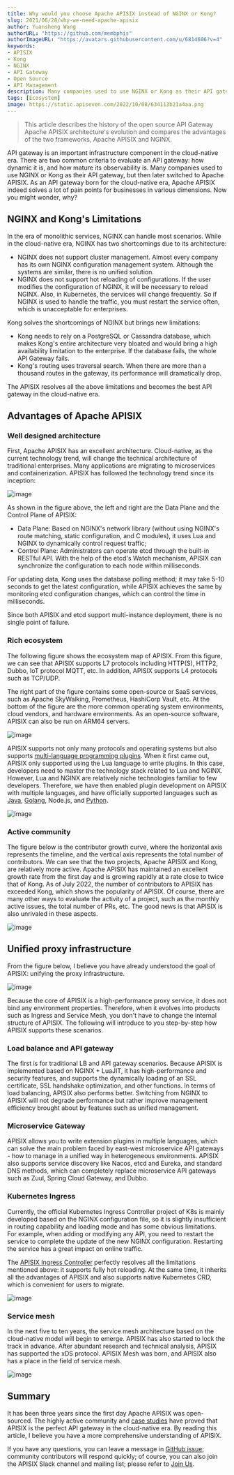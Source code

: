 ```yaml
---
title: Why would you choose Apache APISIX instead of NGINX or Kong?
slug: 2021/06/28/why-we-need-apache-apisix
author: Yuansheng Wang
authorURL: "https://github.com/membphis"
authorImageURL: "https://avatars.githubusercontent.com/u/6814606?v=4"
keywords:
- APISIX
- Kong
- NGINX
- API Gateway
- Open Source
- API Management
description: Many companies used to use NGINX or Kong as their API gateway but switched to Apache APISIX now. As an Open Source API Gateway, Apache APISIX solves a lot of pain points for businesses.
tags: [Ecosystem]
image: https://static.apiseven.com/2022/10/08/634113b21a4aa.png
---
```


> This article describes the history of the open source API Gateway Apache APISIX architecture's evolution and compares the advantages of the two frameworks, Apache APISIX and NGINX.

<!--truncate-->

API gateway is an important infrastructure component in the cloud-native era. There are two common criteria to evaluate an API gateway: how dynamic it is, and how mature its observability is. Many companies used to use NGINX or Kong as their API gateway, but then later switched to Apache APISIX. As an API gateway born for the cloud-native era, Apache APISIX indeed solves a lot of pain points for businesses in various dimensions. Now you might wonder, why?

## NGINX and Kong's Limitations

In the era of monolithic services, NGINX can handle most scenarios. While in the cloud-native era, NGINX has two shortcomings due to its architecture:

- NGINX does not support cluster management. Almost every company has its own NGINX configuration management system. Although the systems are similar, there is no unified solution.
- NGINX does not support hot reloading of configurations. If the user modifies the configuration of NGINX, it will be necessary to reload NGINX. Also, in Kubernetes, the services will change frequently. So if NGINX is used to handle the traffic, you must restart the service often, which is unacceptable for enterprises.

Kong solves the shortcomings of NGINX but brings new limitations:

- Kong needs to rely on a PostgreSQL or Cassandra database, which makes Kong's entire architecture very bloated and would bring a high availability limitation to the enterprise. If the database fails, the whole API Gateway fails.
- Kong's routing uses traversal search. When there are more than a thousand routes in the gateway, its performance will dramatically drop.

The APISIX resolves all the above limitations and becomes the best API gateway in the cloud-native era.

## Advantages of Apache APISIX

### Well designed architecture

First, Apache APISIX has an excellent architecture. Cloud-native, as the current technology trend, will change the technical architecture of traditional enterprises. Many applications are migrating to microservices and containerization. APISIX has followed the technology trend since its inception:

![image](https://api7.ai/wp-content/uploads/2022/07/1.png)

As shown in the figure above, the left and right are the Data Plane and the Control Plane of APISIX:

- Data Plane: Based on NGINX's network library (without using NGINX's route matching, static configuration, and C modules), it uses Lua and NGINX to dynamically control request traffic;
- Control Plane: Administrators can operate etcd through the built-in RESTful API. With the help of the etcd's Watch mechanism, APISIX can synchronize the configuration to each node within milliseconds.

For updating data, Kong uses the database polling method; it may take 5-10 seconds to get the latest configuration, while APISIX achieves the same by monitoring etcd configuration changes, which can control the time in milliseconds.

Since both APISIX and etcd support multi-instance deployment, there is no single point of failure.

### Rich ecosystem

The following figure shows the ecosystem map of APISIX. From this figure, we can see that APISIX supports L7 protocols including HTTP(S), HTTP2, Dubbo, IoT protocol MQTT, etc. In addition, APISIX supports L4 protocols such as TCP/UDP.

The right part of the figure contains some open-source or SaaS services, such as Apache SkyWalking, Prometheus, HashiCorp Vault, etc. At the bottom of the figure are the more common operating system environments, cloud vendors, and hardware environments. As an open-source software, APISIX can also be run on ARM64 servers.

![image](https://api7.ai/wp-content/uploads/2022/07/2.png)

APISIX supports not only many protocols and operating systems but also supports [multi-language programming plugins](https://apisix.apache.org/docs/). When it first came out, APISIX only supported using the Lua language to write plugins. In this case, developers need to master the technology stack related to Lua and NGINX. However, Lua and NGINX are relatively niche technologies familiar to few developers. Therefore, we have then enabled plugin development on APISIX with multiple languages, and have officially supported languages such as [Java](https://apisix.apache.org/docs/java-plugin-runner/development/), [Golang](https://apisix.apache.org/docs/go-plugin-runner/getting-started/), Node.js, and [Python](https://apisix.apache.org/docs/python-plugin-runner/getting-started/).

![image](https://api7.ai/wp-content/uploads/2022/07/3.png)

### Active community

The figure below is the contributor growth curve, where the horizontal axis represents the timeline, and the vertical axis represents the total number of contributors. We can see that the two projects, Apache APISIX and Kong, are relatively more active. Apache APISIX has maintained an excellent growth rate from the first day and is growing rapidly at a rate close to twice that of Kong. As of July 2022, the number of contributors to APISIX has exceeded Kong, which shows the popularity of APISIX. Of course, there are many other ways to evaluate the activity of a project, such as the monthly active issues, the total number of PRs, etc. The good news is that APISIX is also unrivaled in these aspects.

![image](https://api7.ai/wp-content/uploads/2022/07/4.png)

## Unified proxy infrastructure

From the figure below, I believe you have already understood the goal of APISIX: unifying the proxy infrastructure.

![image](https://api7.ai/wp-content/uploads/2022/07/5.png)

Because the core of APISIX is a high-performance proxy service, it does not bind any environment properties. Therefore, when it evolves into products such as Ingress and Service Mesh, you don't have to change the internal structure of APISIX. The following will introduce to you step-by-step how APISIX supports these scenarios.

### Load balance and API gateway

The first is for traditional LB and API gateway scenarios. Because APISIX is implemented based on NGINX + LuaJIT, it has high-performance and security features, and supports the dynamically loading of an SSL certificate, SSL handshake optimization, and other functions. In terms of load balancing, APISIX also performs better. Switching from NGINX to APISIX will not degrade performance but rather improve management efficiency brought about by features such as unified management.

### Microservice Gateway

APISIX allows you to write extension plugins in multiple languages, which can solve the main problem faced by east-west microservice API gateways - how to manage in a unified way in heterogeneous environments. APISIX also supports service discovery like Nacos, etcd and Eureka, and standard DNS methods, which can completely replace microservice API gateways such as Zuul, Spring Cloud Gateway, and Dubbo.

### Kubernetes Ingress

Currently, the official Kubernetes Ingress Controller project of K8s is mainly developed based on the NGINX configuration file, so it is slightly insufficient in routing capability and loading mode and has some obvious limitations. For example, when adding or modifying any API, you need to restart the service to complete the update of the new NGINX configuration. Restarting the service has a great impact on online traffic.

The [APISIX Ingress Controller](https://apisix.apache.org/docs/ingress-controller/getting-started/) perfectly resolves all the limitations mentioned above: it supports fully hot reloading. At the same time, it inherits all the advantages of APISIX and also supports native Kubernetes CRD, which is convenient for users to migrate.

![image](https://api7.ai/wp-content/uploads/2022/09/6.png)

### Service mesh

In the next five to ten years, the service mesh architecture based on the cloud-native model will begin to emerge. APISIX has also started to lock the track in advance. After abundant research and technical analysis, APISIX has supported the xDS protocol. APISIX Mesh was born, and APISIX also has a place in the field of service mesh.

![image](https://api7.ai/wp-content/uploads/2022/09/7.png)

## Summary

It has been three years since the first day Apache APISIX was open-sourced. The highly active community and [case studies](https://apisix.apache.org/blog/tags/case-studies/) have proved that APISIX is the perfect API gateway in the cloud-native era. By reading this article, I believe you have a more comprehensive understanding of APISIX.

If you have any questions, you can leave a message in [GitHub issue](https://github.com/apache/apisix/issues); community contributors will respond quickly; of course, you can also join the APISIX Slack channel and mailing list; please refer to [Join Us](https://apisix.apache.org/docs/general/join/).
